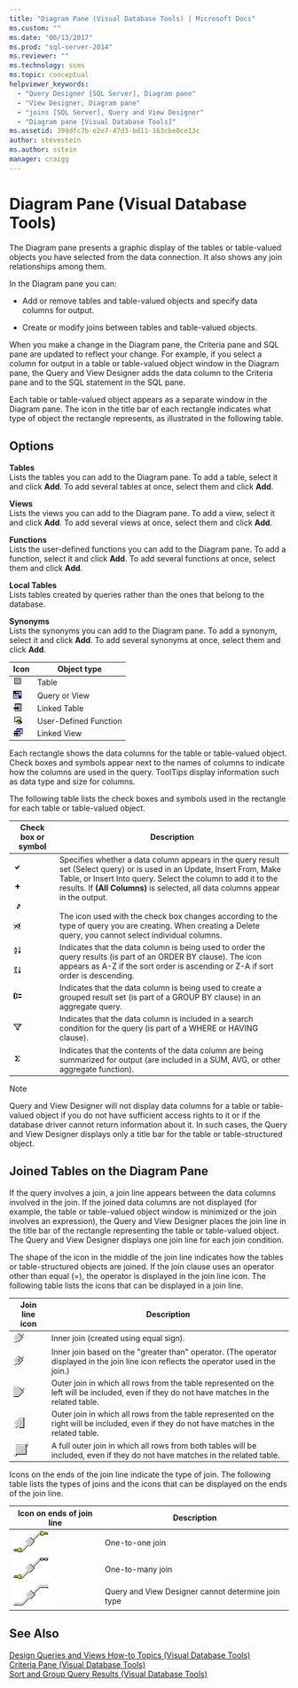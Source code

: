 ```yaml
---
title: "Diagram Pane (Visual Database Tools) | Microsoft Docs"
ms.custom: ""
ms.date: "06/13/2017"
ms.prod: "sql-server-2014"
ms.reviewer: ""
ms.technology: ssms
ms.topic: conceptual
helpviewer_keywords: 
  - "Query Designer [SQL Server], Diagram pane"
  - "View Designer, Diagram pane"
  - "joins [SQL Server], Query and View Designer"
  - "Diagram pane [Visual Database Tools]"
ms.assetid: 399dfc7b-e2e7-47d3-bd11-163cbe0ce13c
author: stevestein
ms.author: sstein
manager: craigg
---
```

# Diagram Pane (Visual Database Tools)
  The Diagram pane presents a graphic display of the tables or table-valued objects you have selected from the data connection. It also shows any join relationships among them.  
  
 In the Diagram pane you can:  
  
-   Add or remove tables and table-valued objects and specify data columns for output.  
  
-   Create or modify joins between tables and table-valued objects.  
  
 When you make a change in the Diagram pane, the Criteria pane and SQL pane are updated to reflect your change. For example, if you select a column for output in a table or table-valued object window in the Diagram pane, the Query and View Designer adds the data column to the Criteria pane and to the SQL statement in the SQL pane.  
  
 Each table or table-valued object appears as a separate window in the Diagram pane. The icon in the title bar of each rectangle indicates what type of object the rectangle represents, as illustrated in the following table.  
  
## Options  
 **Tables**  
 Lists the tables you can add to the Diagram pane. To add a table, select it and click **Add**. To add several tables at once, select them and click **Add**.  
  
 **Views**  
 Lists the views you can add to the Diagram pane. To add a view, select it and click **Add**. To add several views at once, select them and click **Add**.  
  
 **Functions**  
 Lists the user-defined functions you can add to the Diagram pane. To add a function, select it and click **Add**. To add several functions at once, select them and click **Add**.  
  
 **Local Tables**  
 Lists tables created by queries rather than the ones that belong to the database.  
  
 **Synonyms**  
 Lists the synonyms you can add to the Diagram pane. To add a synonym, select it and click **Add**. To add several synonyms at once, select them and click **Add**.  
  
|Icon|Object type|  
|----------|-----------------|  
|![Visual Database Tools icon](../../database-engine/media//dv3wbi1.gif "Visual Database Tools icon")|Table|  
|![Visual Database Tools icon](../../database-engine/media//dv3wbi2.gif "Visual Database Tools icon")|Query or View|  
|![Visual Database Tools icon](../../database-engine/media//dv3wbi3.gif "Visual Database Tools icon")|Linked Table|  
|![Visual Database Tools icon](../../database-engine/media//dvudficon.gif "Visual Database Tools icon")|User-Defined Function|  
|![Visual Database Tools icon](../../database-engine/media//dv3wbi5.gif "Visual Database Tools icon")|Linked View|  
  
 Each rectangle shows the data columns for the table or table-valued object. Check boxes and symbols appear next to the names of columns to indicate how the columns are used in the query. ToolTips display information such as data type and size for columns.  
  
 The following table lists the check boxes and symbols used in the rectangle for each table or table-valued object.  
  
|Check box or symbol|Description|  
|-------------------------|-----------------|  
|![Visual Database Tools icon](../../database-engine/media//dv3wbi7.gif "Visual Database Tools icon")<br /><br /> ![Visual Database Tools icon](../../database-engine/media//dv3wbi8.gif "Visual Database Tools icon")<br /><br /> ![Visual Database Tools icon](../../database-engine/media//dv3wbi9.gif "Visual Database Tools icon")<br /><br /> ![Visual Database Tools icon](../../database-engine/media//dv3wbia.gif "Visual Database Tools icon")|Specifies whether a data column appears in the query result set (Select query) or is used in an Update, Insert From, Make Table, or Insert Into query. Select the column to add it to the results. If **(All Columns)** is selected, all data columns appear in the output.<br /><br /> The icon used with the check box changes according to the type of query you are creating. When creating a Delete query, you cannot select individual columns.|  
|![Visual Database Tools icon](../../database-engine/media//dv3wbib.gif "Visual Database Tools icon")<br /><br /> ![Visual Database Tools icon](../../database-engine/media//dv3wbic.gif "Visual Database Tools icon")|Indicates that the data column is being used to order the query results (is part of an ORDER BY clause). The icon appears as A-Z if the sort order is ascending or Z-A if sort order is descending.|  
|![Visual Database Tools icon](../../database-engine/media//dv3wbid.gif "Visual Database Tools icon")|Indicates that the data column is being used to create a grouped result set (is part of a GROUP BY clause) in an aggregate query.|  
|![Visual Database Tools icon](../../database-engine/media//dv3wbie.gif "Visual Database Tools icon")|Indicates that the data column is included in a search condition for the query (is part of a WHERE or HAVING clause).|  
|![Visual Database Tools icon](../../database-engine/media//dv3wbif.gif "Visual Database Tools icon")|Indicates that the contents of the data column are being summarized for output (are included in a SUM, AVG, or other aggregate function).|  
  
> [!NOTE]  
>  Query and View Designer will not display data columns for a table or table-valued object if you do not have sufficient access rights to it or if the database driver cannot return information about it. In such cases, the Query and View Designer displays only a title bar for the table or table-structured object.  
  
## Joined Tables on the Diagram Pane  
 If the query involves a join, a join line appears between the data columns involved in the join. If the joined data columns are not displayed (for example, the table or table-valued object window is minimized or the join involves an expression), the Query and View Designer places the join line in the title bar of the rectangle representing the table or table-valued object. The Query and View Designer displays one join line for each join condition.  
  
 The shape of the icon in the middle of the join line indicates how the tables or table-structured objects are joined. If the join clause uses an operator other than equal (=), the operator is displayed in the join line icon. The following table lists the icons that can be displayed in a join line.  
  
|Join line icon|Description|  
|--------------------|-----------------|  
|![Visual Database Tools icon](../../database-engine/media//dv3wbih.gif "Visual Database Tools icon")|Inner join (created using equal sign).|  
|![Visual Database Tools icon](../../database-engine/media//dv3wbii.gif "Visual Database Tools icon")|Inner join based on the "greater than" operator. (The operator displayed in the join line icon reflects the operator used in the join.)|  
|![Visual Database Tools icon](../../database-engine/media//dv3wbij.gif "Visual Database Tools icon")|Outer join in which all rows from the table represented on the left will be included, even if they do not have matches in the related table.|  
|![Visual Database Tools icon](../../database-engine/media//dv3wbik.gif "Visual Database Tools icon")|Outer join in which all rows from the table represented on the right will be included, even if they do not have matches in the related table.|  
|![Visual Database Tools icon](../../database-engine/media//dv3wbil.gif "Visual Database Tools icon")|A full outer join in which all rows from both tables will be included, even if they do not have matches in the related table.|  
  
 Icons on the ends of the join line indicate the type of join. The following table lists the types of joins and the icons that can be displayed on the ends of the join line.  
  
|Icon on ends of join line|Description|  
|-------------------------------|-----------------|  
|![Visual Database Tools icon](../../database-engine/media//dv3wbim.gif "Visual Database Tools icon")|One-to-one join|  
|![Visual Database Tools icon](../../database-engine/media//dv3wbin.gif "Visual Database Tools icon")|One-to-many join|  
|![Visual Database Tools icon](../../database-engine/media//dv3wbio.gif "Visual Database Tools icon")|Query and View Designer cannot determine join type|  
  
## See Also  
 [Design Queries and Views How-to Topics &#40;Visual Database Tools&#41;](visual-database-tools.md)   
 [Criteria Pane &#40;Visual Database Tools&#41;](criteria-pane-visual-database-tools.md)   
 [Sort and Group Query Results &#40;Visual Database Tools&#41;](sort-and-group-query-results-visual-database-tools.md)  
  
  
